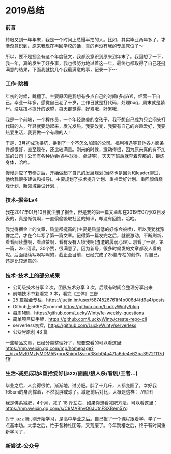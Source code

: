 # 2019总结

### 前言
转眼又到一年年末，我是一个时间上总慢半拍的人。比如，其实毕业两年多了，才渐渐意识到，原来我现在再回学校的话，真的再没有我的专属床位了～

所以，要不是掘金有这个年度征文，我都没意识到原来到年末了。我回想了一下，我一年，真的发生了好多事，我也很努力地过着这一年，最终也都取得了自己还挺满意的结果，下面我就挑几个我最满意的事，记录一下～

### 工作-跳槽
年初的时候，跳槽了。主要原因是我想有多点自己的时间(多点¥¥)，经营一下自己。毕业一年多，感觉自己老了十岁，工作日就是打代码，处理bug，周末就是躺尸。没啥技术提升的欲望，每天都觉得，好累哦，好累哦...

我是一个前端，一个程序员，一个年轻貌美的女孩子，我不想自己成为只会闷头打代码的人，年轻就要动起来，发光发热。我要改变，我要有自己的兴趣爱好，我要热爱生活，我要做一个有趣的人！

于是，3月初成功换坑，换到了一个不怎么加班的公司。福利待遇等其他各方面条件都很好，直至现在，还比较满意。刚来的时候，激动得很，因为原来真的有不加班的公司！公司有各种协会(各种球类、桌游等)，天天下班后就奔着奔那的，锻炼身体，哈哈。

慢慢适应了节奏之后，开始做起了自己的发展规划(当然也是因为和leader聊过，他给我很多建议和指导)。主要规划了技术提升计划、重拾爱好计划、重回颜值巅峰计划、新领域尝试计划...

### 技术-掘金Lv4
我在2017年01月10日就注册了掘金，但是我的第一篇文章却在2019年07月02日发表的，真是惭愧啊，一直偷偷吸取社区的知识，却没有回馈，哈哈。

我觉得掘金上的文章，质量都挺高的(主要是质量低的好像会被喷)，所以我犹犹豫豫之后，才在今年写了第一篇文章。记得第一篇发完之后，就很激动，不断刷新，看看阅读量啊，看点赞啊，看有没有人喷我啊(渣渣的孱弱心理)...刚看了一眼，第一篇，2k+阅读，30个赞，很满意了。因为新号，很多时候发的文章都没人看的呢。后面继续写啊写啊的，截止至目前，已经完成了25篇专栏的创作。对自己，还是比较满意的。

### 技术-技术上的部分成果
+ 公司级技术分享 2 次，团队技术分享 3 次，后续有时间会整理分享出来
+ 前端技术书籍看完 3 本，看完《三体》三部
+ 25 篇掘金专栏，https://juejin.im/user/5874526761ff4b006d4fd9a4/posts
+ Github上566+次commit,https://github.com/LuckyWinty/blog
+ 每周N题，https://github.com/LuckyWinty/fe-weekly-questions
+ 简单项目脚手架，https://github.com/LuckyWinty/create-repo-cli
+ serverless初探，https://github.com/LuckyWinty/serverless
+ 公众号原创 43 篇

一些精品文章，已经分类整理好了，想要查看的可以看这里: https://mp.weixin.qq.com/mp/homepage?__biz=MzI0MzIyMDM5Ng==&hid=1&sn=38cb04a47fa6de4e62ba39721117df1f

### 生活-减肥成功&重拾爱好(jazz/画画/狼人杀/看剧/王者...)
毕业之后，人变得很忙，渐渐地，过劳肥。胖了十几斤，人都变圆了，幸好我165cm的身高撑着，不然就胖成球了。减肥前后对比，大概是这样：
//贴图

我是佛系减肥，4个月，减了 18 斤左右，如果你想看减肥方法，可以看这里：https://mp.weixin.qq.com/s/C9MABhvQ6JUtnFSXBem5Yg

对于 jazz 舞 ,刚开始学习，是高中毕业之后。自己报了一个课程跟着学，学了一点基本功。大学之后，忙于各种社团等，又荒废了。今年跳槽之后，终于有时间重新学习了，

### 新尝试-公众号